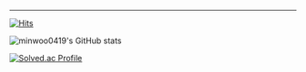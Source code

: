 

---

[![Hits](https://hits.seeyoufarm.com/api/count/incr/badge.svg?url=https%3A%2F%2Fgithub.com%2Fminwoo0419&count_bg=%23BEBBBB&title_bg=%23555555&icon=&icon_color=%23E7E7E7&title=hits&edge_flat=false)](https://hits.seeyoufarm.com)

![minwoo0419's GitHub stats](https://github-readme-stats.vercel.app/api?username=minwoo0419&show_icons=true&theme=dark)

[![Solved.ac Profile](http://mazassumnida.wtf/api/v2/generate_badge?boj=tlrmsjtm4545)](https://solved.ac/tlrmsjtm4545/)
